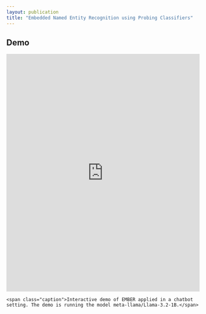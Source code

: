 ```yaml
---
layout: publication
title: "Embedded Named Entity Recognition using Probing Classifiers"
---
```


<h2>Demo</h2>

<div class="image-caption">

  <iframe class="frame" src="https://ember.nicpopovic.com/demo/?__fullscreen=true" frameborder="0" width="100%" height="620" style="width: 100%; height: 620px;"></iframe>

  <script>
    function adjustIframeHeight() {
      const iframe = document.querySelector('.frame');
      if (!iframe) {
        setTimeout(adjustIframeHeight, 100);
        return;
      }
      if (window.innerWidth <= 452) {
        iframe.style.height = '730px'; // Set height to 750px for mobile
      } else {
        iframe.style.height = '620px'; // Default height for larger screens
      }
    }

    // Adjust iframe height on load and when the window is resized
    window.onload = adjustIframeHeight;
    window.onresize = adjustIframeHeight;
  </script>
    <span class="caption">Interactive demo of EMBER applied in a chatbot setting. The demo is running the model meta-llama/Llama-3.2-1B.</span>
</div>

